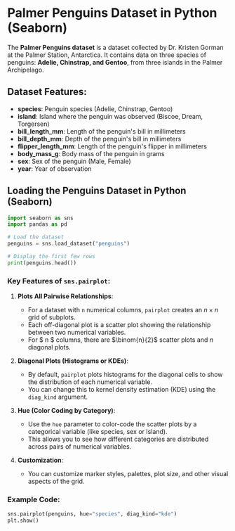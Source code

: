 # Palmer Penguins Dataset in Python (Seaborn)

The **Palmer Penguins dataset** is a dataset collected by Dr. Kristen Gorman at the Palmer Station, Antarctica. It contains data on three species of penguins: **Adelie, Chinstrap, and Gentoo**, from three islands in the Palmer Archipelago.

##  Dataset Features:
- **species**: Penguin species (Adelie, Chinstrap, Gentoo)
- **island**: Island where the penguin was observed (Biscoe, Dream, Torgersen)
- **bill_length_mm**: Length of the penguin's bill in millimeters
- **bill_depth_mm**: Depth of the penguin's bill in millimeters
- **flipper_length_mm**: Length of the penguin's flipper in millimeters
- **body_mass_g**: Body mass of the penguin in grams
- **sex**: Sex of the penguin (Male, Female)
- **year**: Year of observation

##  Loading the Penguins Dataset in Python (Seaborn)
```python
import seaborn as sns
import pandas as pd

# Load the dataset
penguins = sns.load_dataset("penguins")

# Display the first few rows
print(penguins.head())
```



### Key Features of `sns.pairplot`:

1. **Plots All Pairwise Relationships**:
   - For a dataset with `n` numerical columns, `pairplot` creates an $n \times n$ grid of subplots.
   - Each off-diagonal plot is a scatter plot showing the relationship between two numerical variables.
   - For $ n $ columns, there are $\binom{n}{2}$ scatter plots and $n$ diagonal plots.

2. **Diagonal Plots (Histograms or KDEs)**:
   - By default, `pairplot` plots histograms for the diagonal cells to show the distribution of each numerical variable.
   - You can change this to kernel density estimation (KDE) using the `diag_kind` argument.

3. **Hue (Color Coding by Category)**:
   - Use the `hue` parameter to color-code the scatter plots by a categorical variable (like species, sex or Island).
   - This allows you to see how different categories are distributed across pairs of numerical variables.

4. **Customization**:
   - You can customize marker styles, palettes, plot size, and other visual aspects of the grid.
   
### Example Code:

```python
sns.pairplot(penguins, hue="species", diag_kind="kde")
plt.show()
